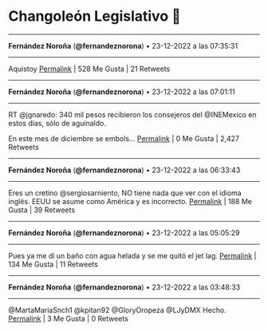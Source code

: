 # Changoleón Legislativo 🙈
*****
**Fernández Noroña** (**@fernandeznorona**) • 23-12-2022 a las 07:35:31
*****
Aquistoy
[Permalink](https://twitter.com/fernandeznorona/status/1606312554036428800) | 528 Me Gusta | 21 Retweets
*****
**Fernández Noroña** (**@fernandeznorona**) • 23-12-2022 a las 07:01:11
*****
RT @jgnaredo: 340 mil pesos recibieron los consejeros del @INEMexico en estos días, sólo de aguinaldo. 


En este mes de diciembre se embols…
[Permalink](https://twitter.com/fernandeznorona/status/1606303914118115328) | 0 Me Gusta | 2,427 Retweets
*****
**Fernández Noroña** (**@fernandeznorona**) • 23-12-2022 a las 06:33:43
*****
Eres un cretino @sergiosarniento, NO tiene nada que ver con el idioma inglés. EEUU se asume como América y es incorrecto.
[Permalink](https://twitter.com/fernandeznorona/status/1606297000005099520) | 188 Me Gusta | 39 Retweets
*****
**Fernández Noroña** (**@fernandeznorona**) • 23-12-2022 a las 05:05:29
*****
Pues ya me di un baño con agua helada y se me quitó el jet lag.
[Permalink](https://twitter.com/fernandeznorona/status/1606274799394623489) | 134 Me Gusta | 11 Retweets
*****
**Fernández Noroña** (**@fernandeznorona**) • 23-12-2022 a las 03:48:33
*****
@MartaMariaSnch1 @kpitan92 @GloryOropeza @LJyDMX Hecho.
[Permalink](https://twitter.com/fernandeznorona/status/1606255437237538816) | 3 Me Gusta | 0 Retweets